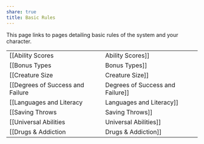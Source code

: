 ```yaml
---
share: true
title: Basic Rules
---
```

This page links to pages detailing basic rules of the system and your character.

|                                    |                                  |
| ---------------------------------- | -------------------------------- |
| [[Ability Scores|Ability Scores]]                 | [[Additional Rolls and Rerolls|Additional Rolls and Rerolls]] |
| [[Bonus Types|Bonus Types]]                    | [[Carry Capacity|Carry Capacity]]               |
| [[Creature Size|Creature Size]]                  | [[Currency and Wealth|Currency and Wealth]]          |
| [[Degrees of Success and Failure|Degrees of Success and Failure]] | [[Environment Rules|Environment Rules]]            |
| [[Languages and Literacy|Languages and Literacy]]         | [[Resting|Resting]]                      |
| [[Saving Throws|Saving Throws]]                  | [[Status Conditions|Status Conditions]]            |
| [[Universal Abilities|Universal Abilities]]            | [[Diseases|Diseases]]                     |
| [[Drugs & Addiction|Drugs & Addiction]]                                   |                                  |
